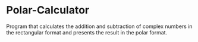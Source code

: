 # Polar-Calculator
Program that calculates the addition and subtraction of complex numbers in the rectangular format and presents the result in the polar format.
